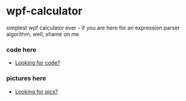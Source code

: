 # wpf-calculator
simplest wpf calculator ever - if you are here for an expression parser algorithm, well, shame on me

 ### code here
  - [Looking for code?](src/Calculator)

 ### pictures here
  - [Looking for pics?](prev/)
